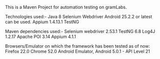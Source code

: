 This is a Maven Project for automation testing on gramLabs.

Technologies used:-
Java 8
Selenium Webdriver
Android 25.2.2 or latest can be used.
Appium 1.4.13.1
TestNG


Maven dependencies used:-
Selenium webdriver 2.53.1
TestNG 6.8
Log4J 1.2.17
Apache POI 3.14
Appium 4.1.1


Browsers/Emulator on which the framework has been tested as of now:
Firefox 22.0
Chrome  52.0
Android Emulator, Android 5.0.1 - API Level 21
